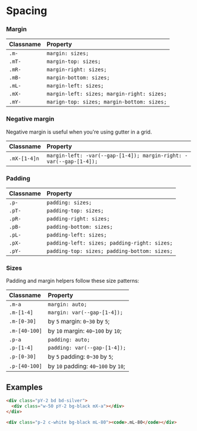 # Spacing

### Margin
| Classname    | Property   |
|:-------------|:-----------|
| `.m-` | `margin: sizes;` |
| `.mT-` | `margin-top: sizes;` |
| `.mR-` | `margin-right: sizes;` |
| `.mB-` | `margin-bottom: sizes;` |
| `.mL-` | `margin-left: sizes;` |
| `.mX-` | `margin-left: sizes; margin-right: sizes;` |
| `.mY-` | `marign-top: sizes; margin-bottom: sizes;` |

### Negative margin
Negative margin is useful when you're using gutter in a grid.

| Classname    | Property   |
|:-------------|:-----------|
| `.mX-[1-4]n` | `margin-left: -var(--gap-[1-4]); margin-right: -var(--gap-[1-4]);` |

### Padding
| Classname    | Property   |
|:-------------|:-----------|
| `.p-` | `padding: sizes; ` |
| `.pT-` | `padding-top: sizes; ` |
| `.pR-` | `padding-right: sizes; ` |
| `.pB-` | `padding-bottom: sizes; ` |
| `.pL-` | `padding-left: sizes; ` |
| `.pX-` | `padding-left: sizes; padding-right: sizes;` |
| `.pY-` | `padding-top: sizes; padding-bottom: sizes;` |


### Sizes
Padding and margin helpers follow these size patterns:

| Classname    | Property   |
|:-------------|:-----------|
| `.m-a` | `margin: auto;` |
| `.m-[1-4]` | `margin: var(--gap-[1-4]);` |
| `.m-[0-30]` | by `5` margin: `0~30` by `5`; |
| `.m-[40-100]` | by `10` margin: `40~100` by `10`; |
| `.p-a` | `padding: auto;` |
| `.p-[1-4]` | `padding: var(--gap-[1-4]);` |
| `.p-[0-30]` | by `5` padding: `0~30` by `5`; |
| `.p-[40-100]` | by `10` padding: `40~100` by `10`; |

## Examples
```html
<div class="pY-2 bd bd-silver">
  <div class="w-50 pY-2 bg-black mX-a"></div>
</div>
```

```html
<div class="p-2 c-white bg-black mL-80"><code>.mL-80</code></div>
```
